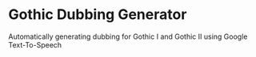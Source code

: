 # Gothic Dubbing Generator
Automatically generating dubbing for Gothic I and Gothic II using Google Text-To-Speech
